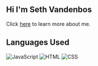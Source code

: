 ## Hi I'm Seth Vandenbos

Click [here](https://daboss02.github.io/about-me/) to learn more about me.



## Languages Used

![JavaScript](https://img.shields.io/badge/javascript-informational?style=for-the-badge&logo=javascript&logoColor=75EEB2&color=193549)
![HTML](https://img.shields.io/badge/html-informational?style=for-the-badge&logo=html5&logoColor=75EEB2&color=193549)
![CSS](https://img.shields.io/badge/css-informational?style=for-the-badge&logo=css3&logoColor=75EEB2&color=193549)